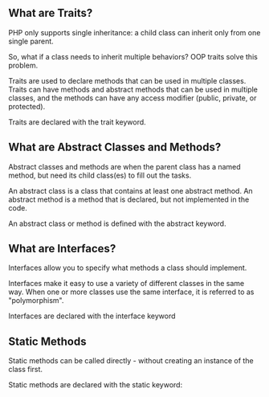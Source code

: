 ## What are Traits?
PHP only supports single inheritance: a child class can inherit only from one single parent.

So, what if a class needs to inherit multiple behaviors? OOP traits solve this problem.

Traits are used to declare methods that can be used in multiple classes. Traits can have methods and abstract methods that can be used in multiple classes, and the methods can have any access modifier (public, private, or protected).

Traits are declared with the trait keyword.

## What are Abstract Classes and Methods?
Abstract classes and methods are when the parent class has a named method, but need its child class(es) to fill out the tasks.

An abstract class is a class that contains at least one abstract method. An abstract method is a method that is declared, but not implemented in the code.

An abstract class or method is defined with the abstract keyword.

## What are Interfaces?
Interfaces allow you to specify what methods a class should implement.

Interfaces make it easy to use a variety of different classes in the same way. When one or more classes use the same interface, it is referred to as "polymorphism".

Interfaces are declared with the interface keyword

## Static Methods
Static methods can be called directly - without creating an instance of the class first.

Static methods are declared with the static keyword:
